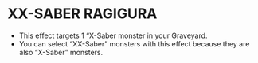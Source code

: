 
# XX-SABER RAGIGURA

*   This effect targets 1 “X-Saber monster in your Graveyard.
*   You can select “XX-Saber” monsters with this effect because they are also “X-Saber” monsters.

  
  